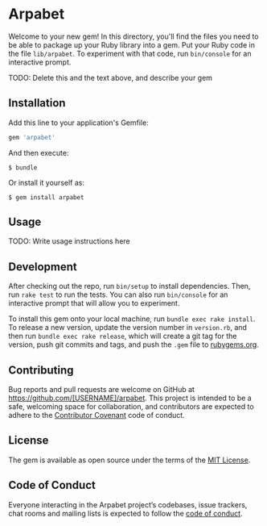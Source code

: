 # Arpabet

Welcome to your new gem! In this directory, you'll find the files you need to be able to package up your Ruby library into a gem. Put your Ruby code in the file `lib/arpabet`. To experiment with that code, run `bin/console` for an interactive prompt.

TODO: Delete this and the text above, and describe your gem

## Installation

Add this line to your application's Gemfile:

```ruby
gem 'arpabet'
```

And then execute:

    $ bundle

Or install it yourself as:

    $ gem install arpabet

## Usage

TODO: Write usage instructions here

## Development

After checking out the repo, run `bin/setup` to install dependencies. Then, run `rake test` to run the tests. You can also run `bin/console` for an interactive prompt that will allow you to experiment.

To install this gem onto your local machine, run `bundle exec rake install`. To release a new version, update the version number in `version.rb`, and then run `bundle exec rake release`, which will create a git tag for the version, push git commits and tags, and push the `.gem` file to [rubygems.org](https://rubygems.org).

## Contributing

Bug reports and pull requests are welcome on GitHub at https://github.com/[USERNAME]/arpabet. This project is intended to be a safe, welcoming space for collaboration, and contributors are expected to adhere to the [Contributor Covenant](http://contributor-covenant.org) code of conduct.

## License

The gem is available as open source under the terms of the [MIT License](https://opensource.org/licenses/MIT).

## Code of Conduct

Everyone interacting in the Arpabet project’s codebases, issue trackers, chat rooms and mailing lists is expected to follow the [code of conduct](https://github.com/[USERNAME]/arpabet/blob/master/CODE_OF_CONDUCT.md).
